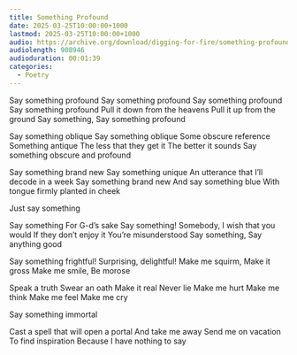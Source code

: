 ```yaml
---
title: Something Profound
date: 2025-03-25T10:00:00+1000
lastmod: 2025-03-25T10:00:00+1000
audio: https://archive.org/download/digging-for-fire/something-profound.m4a.mp3
audiolength: 908946
audioduration: 00:01:39
categories:
  - Poetry
---
```


Say something profound
Say something profound
Say something profound
Say something profound
Pull it down from the heavens
Pull it up from the ground
Say something,
Say something profound

Say something oblique
Say something oblique
Some obscure reference
Something antique
The less that they get it
The better it sounds
Say something obscure and profound

Say something brand new
Say something unique
An utterance that I’ll decode in a week
Say something brand new
And say something blue
With tongue firmly planted in cheek

Just say something

Say something
For G-d’s sake
Say something!
Somebody,
I wish that you would
If they don’t enjoy it
You’re misunderstood
Say something,
Say anything good

Say something frightful!
Surprising, delightful!
Make me squirm,
Make it gross
Make me smile,
Be morose

Speak a truth
Swear an oath
Make it real
Never lie
Make me hurt
Make me think
Make me feel
Make me cry

Say something immortal

Cast a spell that will open a portal
And take me away
Send me on vacation
To find inspiration
Because I have nothing to say